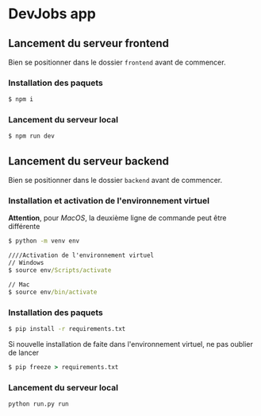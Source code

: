 # DevJobs app

## Lancement du serveur frontend

Bien se positionner dans le dossier `frontend` avant de commencer. 

### Installation des paquets

```cmd
$ npm i
```

### Lancement du serveur local

```cmd
$ npm run dev
```

## Lancement du serveur backend

Bien se positionner dans le dossier `backend` avant de commencer. 

### Installation et activation de l'environnement virtuel

**Attention**, pour *MacOS*, la deuxième ligne de commande peut être différente

```cmd
$ python -m venv env

////Activation de l'environnement virtuel
// Windows
$ source env/Scripts/activate

// Mac
$ source env/bin/activate
```

### Installation des paquets

```cmd
$ pip install -r requirements.txt
```

Si nouvelle installation de faite dans l'environnement virtuel, ne pas oublier de lancer 

```cmd
$ pip freeze > requirements.txt
```

### Lancement du serveur local

```cmd
python run.py run
```